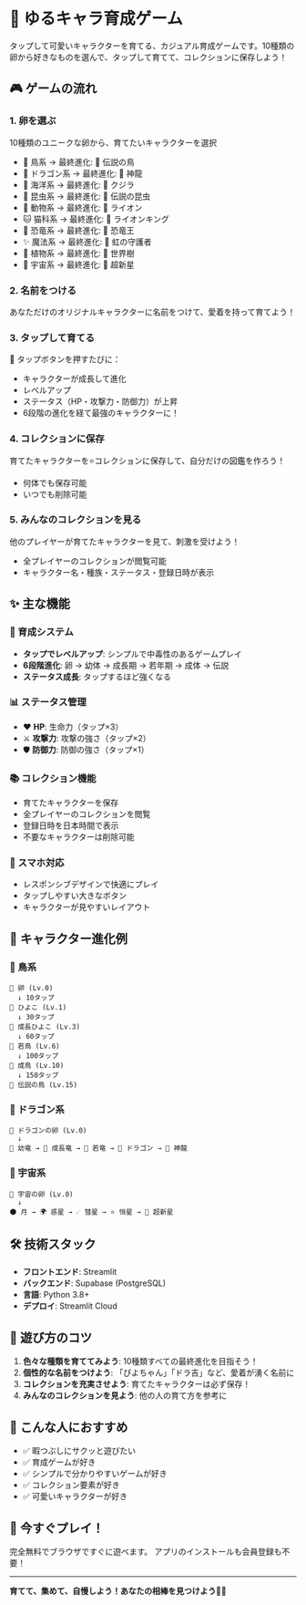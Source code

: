 # 🥚 ゆるキャラ育成ゲーム

タップして可愛いキャラクターを育てる、カジュアル育成ゲームです。10種類の卵から好きなものを選んで、タップして育てて、コレクションに保存しよう！

## 🎮 ゲームの流れ

### 1. **卵を選ぶ**
10種類のユニークな卵から、育てたいキャラクターを選択
- 🐣 鳥系 → 最終進化: 🦅 伝説の鳥
- 🐉 ドラゴン系 → 最終進化: 🐲 神龍
- 🐠 海洋系 → 最終進化: 🐋 クジラ
- 🦋 昆虫系 → 最終進化: 🦗 伝説の昆虫
- 🦁 動物系 → 最終進化: 🦁 ライオン
- 🐱 猫科系 → 最終進化: 🦁 ライオンキング
- 🦖 恐竜系 → 最終進化: 🦖 恐竜王
- ✨ 魔法系 → 最終進化: 🌈 虹の守護者
- 🌱 植物系 → 最終進化: 🌲 世界樹
- 🌟 宇宙系 → 最終進化: 🌟 超新星

### 2. **名前をつける**
あなただけのオリジナルキャラクターに名前をつけて、愛着を持って育てよう！

### 3. **タップして育てる**
💚 タップボタンを押すたびに：
- キャラクターが成長して進化
- レベルアップ
- ステータス（HP・攻撃力・防御力）が上昇
- 6段階の進化を経て最強のキャラクターに！

### 4. **コレクションに保存**
育てたキャラクターを⭐コレクションに保存して、自分だけの図鑑を作ろう！
- 何体でも保存可能
- いつでも削除可能

### 5. **みんなのコレクションを見る**
他のプレイヤーが育てたキャラクターを見て、刺激を受けよう！
- 全プレイヤーのコレクションが閲覧可能
- キャラクター名・種族・ステータス・登録日時が表示

## ✨ 主な機能

### 🎯 育成システム
- **タップでレベルアップ**: シンプルで中毒性のあるゲームプレイ
- **6段階進化**: 卵 → 幼体 → 成長期 → 若年期 → 成体 → 伝説
- **ステータス成長**: タップするほど強くなる

### 📊 ステータス管理
- ❤️ **HP**: 生命力（タップ×3）
- ⚔️ **攻撃力**: 攻撃の強さ（タップ×2）
- 🛡️ **防御力**: 防御の強さ（タップ×1）

### 📚 コレクション機能
- 育てたキャラクターを保存
- 全プレイヤーのコレクションを閲覧
- 登録日時を日本時間で表示
- 不要なキャラクターは削除可能

### 📱 スマホ対応
- レスポンシブデザインで快適にプレイ
- タップしやすい大きなボタン
- キャラクターが見やすいレイアウト

## 🎨 キャラクター進化例

### 🐣 鳥系
```
🥚 卵 (Lv.0)
  ↓ 10タップ
🐣 ひよこ (Lv.1)
  ↓ 30タップ
🐥 成長ひよこ (Lv.3)
  ↓ 60タップ
🐤 若鳥 (Lv.6)
  ↓ 100タップ
🐓 成鳥 (Lv.10)
  ↓ 150タップ
🦅 伝説の鳥 (Lv.15)
```

### 🐉 ドラゴン系
```
🥚 ドラゴンの卵 (Lv.0)
  ↓
🦎 幼竜 → 🐊 成長竜 → 🦕 若竜 → 🐉 ドラゴン → 🐲 神龍
```

### 🌟 宇宙系
```
🥚 宇宙の卵 (Lv.0)
  ↓
🌑 月 → 🌍 惑星 → ☄️ 彗星 → ⭐ 恒星 → 🌟 超新星
```

## 🛠 技術スタック

- **フロントエンド**: Streamlit
- **バックエンド**: Supabase (PostgreSQL)
- **言語**: Python 3.8+
- **デプロイ**: Streamlit Cloud

## 🎯 遊び方のコツ

1. **色々な種類を育ててみよう**: 10種類すべての最終進化を目指そう！
2. **個性的な名前をつけよう**: 「ぴよちゃん」「ドラ吉」など、愛着が湧く名前に
3. **コレクションを充実させよう**: 育てたキャラクターは必ず保存！
4. **みんなのコレクションを見よう**: 他の人の育て方を参考に

## 🌈 こんな人におすすめ

- ✅ 暇つぶしにサクッと遊びたい
- ✅ 育成ゲームが好き
- ✅ シンプルで分かりやすいゲームが好き
- ✅ コレクション要素が好き
- ✅ 可愛いキャラクターが好き

## 🚀 今すぐプレイ！

完全無料でブラウザですぐに遊べます。
アプリのインストールも会員登録も不要！

---

**育てて、集めて、自慢しよう！あなたの相棒を見つけよう🥚✨**
